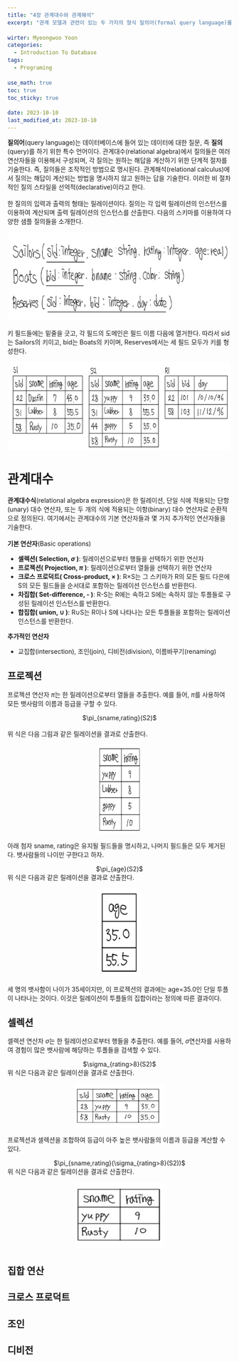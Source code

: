 ```yaml
---
title: "4장 관계대수와 관계해석"
excerpt: "관계 모델과 관련이 있는 두 가지의 형식 질의어(formal query language)를 소개한다."

wirter: Myeongwoo Yoon
categories:
  - Introduction To Database
tags:
  - Programing

use_math: true
toc: true
toc_sticky: true
 
date: 2023-10-10
last_modified_at: 2023-10-10
---
```

**질의어**(query language)는 데이터베이스에 들어 있는 데이터에 대한 질문, 즉 **질의**(query)를 하기 위한 특수 언어이다. 관계대수(relational algebra)에서 질의들은 여러 연산자들을 이용해서 구성되며, 각 질의는 원하는 해답을 계산하기 위한 단계적 절차를 기술한다. 즉, 질의들은 조작적인 방법으로 명시된다. 관계해석(relational calculus)에서 질의는 해답이 계산되는 방법을 명시하지 않고 원하는 답을 기술한다. 이러한 비 절차적인 질의 스타일을 선억적(declarative)이라고 한다.<br/><br/>
한 질의의 입력과 출력의 형태는 릴레이션이다. 질의는 각 입력 릴레이션의 인스턴스를 이용하여 계산되며 출력 릴레이션의 인스턴스를 산출한다. 다음의 스키마를 이용하여 다양한 샘플 질의들을 소개한다.<br/>
<p align="center"><img src="/assets/img/Introduction-To-Database/4장-관계대수와-관계해석/4-1-1.jpg" width="500" height="200"></p>

키 필드들에는 밑줄을 긋고, 각 필드의 도메인은 필드 이름 다음에 열거한다. 따라서 sid는 Sailors의 키이고, bid는 Boats의 키이며, Reserves에서는 세 필드 모두가 키를 형성한다.<br/>
<p align="center"><img src="/assets/img/Introduction-To-Database/4장-관계대수와-관계해석/4-1-2.jpg" width="500" height="200"></p>


관계대수
======
**관계대수식**(relational algebra expression)은 한 릴레이션, 단일 식에 적용되는 단항(unary) 대수 연산자, 또는 두 개의 식에 적용되는 이항(binary) 대수 연산자로 순환적으로 정의된다. 여기에서는 관계대수의 기본 연산자들과 몇 가지 추가적인 연산자들을 기술한다.<br/><br/>
**기본 연산자**(Basic operations)
* **셀렉션( Selection, $\sigma$ )**: 릴레이션으로부터 행들을 선택하기 위한 연산자
* **프로젝션( Projection, $\pi$ )**: 릴레이션으로부터 열들을 선택하기 위한 연산자
* **크로스 프로덕트( Cross-product, $\times$ )**: R$\times$S는 그 스키마가 R의 모든 필드 다은에 S의 모든 필드들을 순서대로 포함하는 릴레이션 인스턴스를 반환한다.
* **차집합( Set-difference, - )**: R-S는 R에는 속하고 S에는 속하지 않는 투플들로 구성된 릴레이션 인스턴스를 반환한다.
* **합집합( union, $\cup$ )**: R$\cup$S는 R이나 S에 나타나는 모든 투플들을 포함하는 릴레이션 인스턴스를 반환한다.

**추가적인 연산자**
* 교집합(intersection), 조인(join), 디비전(division), 이름바꾸기(renaming)

프로젝션
------
프로젝션 연산자 $\pi$는 한 릴레이션으로부터 열들을 추출한다. 예를 들어, $\pi$를 사용하여 모든 뱃사람의 이름과 등급을 구할 수 있다.<br/>
<center>$\pi_{sname,rating}(S2)$</center><br/>
위 식은 다음 그림과 같은 릴레이션을 결과로 산출한다.<br/>
<p align="center"><img src="/assets/img/Introduction-To-Database/4장-관계대수와-관계해석/4-2-1.jpg" width="100" height="200"></p>

아래 첨자 sname, rating은 유지될 필드들을 명시하고, 나머지 필드들은 모두 제거된다. 뱃사람들의 나이만 구한다고 하자.<br/>
<center>$\pi_{age}(S2)$<br/></center>
위 식은 다음과 같은 릴레이션을 결과로 산출한다.<br/>
<p align="center"><img src="/assets/img/Introduction-To-Database/4장-관계대수와-관계해석/4-2-2.jpg" width="100" height="200"></p>

세 명의 뱃사함이 나이가 35세이지만, 이 프로젝션의 결과에는 age=35.0인 단일 투플이 나타나는 것이다. 이것은 릴레이션이 투플들의 집합이라는 정의에 따른 결과이다.

셀렉션
------
셀렉션 연산자 $\sigma$는 한 릴레이션으로부터 행들을 추출한다. 예를 들어, $\sigma$연산자를 사용하여 경험이 많은 뱃사람에 해당하는 투플들을 검색할 수 있다.<br/>
<center>$\sigma_{rating>8}(S2)$<br/></center>
위 식은 다음과 같은 릴레이션을 결과로 산출한다.<br/>
<p align="center"><img src="/assets/img/Introduction-To-Database/4장-관계대수와-관계해석/4-2-3.jpg" width="200" height="100"></p>
 
 프로젝션과 셀렉션을 조합하여 등급이 아주 높은 뱃사람들의 이름과 등급을 계산할 수 있다.<br/>
<center>$\pi_{sname,rating}(\sigma_{rating>8}(S2))$<br/></center>
위 식은 다음과 같은 릴레이션을 결과로 산출한다.<br/>
<p align="center"><img src="/assets/img/Introduction-To-Database/4장-관계대수와-관계해석/4-2-4.jpg" width="200" height="150"></p>

집합 연산
------



크로스 프로덕트
------



조인
-------


디비전
------


